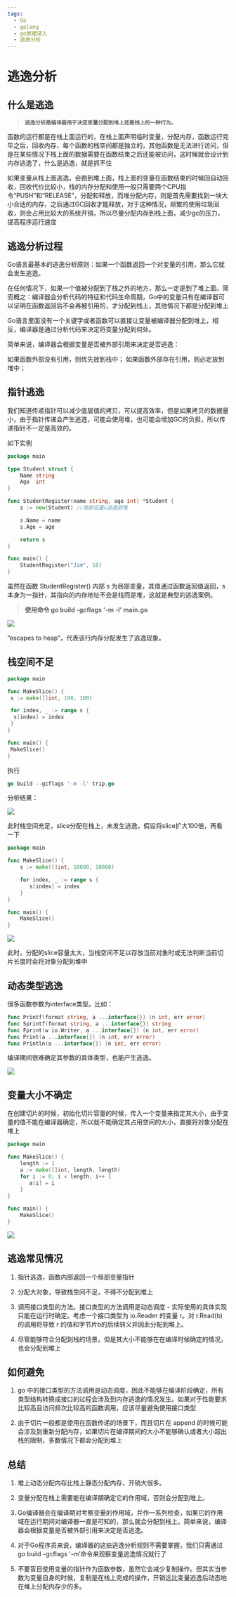 ```yaml
---
tags:
  - Go
  - golang
  - go原理深入
  - 逃逸分析
---
```


# 逃逸分析

## **什么是逃逸**

> **`逃逸分析是编译器用于决定变量分配到堆上还是栈上的一种行为。`**

函数的运行都是在栈上面运行的，在栈上面声明临时变量，分配内存，函数运行完毕之后，回收内存，每个函数的栈空间都是独立的，其他函数是无法进行访问，但是在某些情况下栈上面的数据需要在函数结束之后还能被访问，这时候就会设计到内存逃逸了，什么是逃逸，就是抓不住

如果变量从栈上面逃逸，会跑到堆上面，栈上面的变量在函数结束的时候回自动回收，回收代价比较小，栈的内存分配和使用一般只需要两个CPU指令“PUSH”和“RELEASE”，分配和释放，而堆分配内存，则是首先需要找到一块大小合适的内存，之后通过GC回收才能释放，对于这种情况，频繁的使用垃圾回收，则会占用比较大的系统开销，所以尽量分配内存到栈上面，减少gc的压力，提高程序运行速度

## **逃逸分析过程**

Go语言最基本的逃逸分析原则：如果一个函数返回一个对变量的引用，那么它就会发生逃逸。

在任何情况下，如果一个值被分配到了栈之外的地方，那么一定是到了堆上面。简而概之：编译器会分析代码的特征和代码生命周期，Go中的变量只有在编译器可以证明在函数返回后不会再被引用的，才分配到栈上，其他情况下都是分配到堆上

Go语言里面没有一个关键字或者函数可以直接让变量被编译器分配到堆上，相反，编译器是通过分析代码来决定将变量分配到何处。

简单来说，编译器会根据变量是否被外部引用来决定是否逃逸：

如果函数外部没有引用，则优先放到栈中；
如果函数外部存在引用，则必定放到堆中；

## **指针逃逸**

我们知道传递指针可以减少底层值的拷贝，可以提高效率，但是如果拷贝的数据量小，由于指针传递会产生逃逸，可能会使用堆，也可能会增加GC的负担，所以传递指针不一定是高效的。

如下实例

```go
package main

type Student struct {
    Name string
    Age  int
}

func StudentRegister(name string, age int) *Student {
    s := new(Student) //局部变量s逃逸到堆

    s.Name = name
    s.Age = age

    return s
}

func main() {
    StudentRegister("Jim", 18)
}
```

虽然在函数 StudentRegister() 内部 s 为局部变量，其值通过函数返回值返回，s 本身为一指针，其指向的内存地址不会是栈而是堆，这就是典型的逃逸案例。

> **使用命令 go build -gcflags '-m -l' main.go**

![](../../assets/img/go语言系列/逃逸分析/image-4.png)


”escapes to heap”，代表该行内存分配发生了逃逸现象。

## 栈空间不足

```go
package main

func MakeSlice() {
 s := make([]int, 100, 100)

 for index, _ := range s {
  s[index] = index
 }
}

func main() {
 MakeSlice()
}
```

执行

```go
go build --gcflags '-m -l' trip.go
```

分析结果：

![](../../assets/img/go语言系列/逃逸分析/image.png)

此时栈空间充足，slice分配在栈上，未发生逃逸，假设将slice扩大100倍，再看一下

```go
package main

func MakeSlice() {
    s := make([]int, 10000, 10000)

    for index, _ := range s {
       s[index] = index
    }
}

func main() {
    MakeSlice()
}
```

![](../../assets/img/go语言系列/逃逸分析/image-1.png)

此时，分配的slice容量太大，当栈空间不足以存放当前对象时或无法判断当前切片长度时会将对象分配到堆中

## **动态类型逃逸**

很多函数参数为interface类型。比如：

```go
func Printf(format string, a ...interface{}) (n int, err error)
func Sprintf(format string, a ...interface{}) string
func Fprint(w io.Writer, a ...interface{}) (n int, err error)
func Print(a ...interface{}) (n int, err error)
func Println(a ...interface{}) (n int, err error)
```

编译期间很难确定其参数的具体类型，也能产生逃逸。

![](../../assets/img/go语言系列/逃逸分析/image-2.png)

## **变量大小不确定**

在创建切片的时候，初始化切片容量的时候，传入一个变量来指定其大小，由于变量的值不能在编译器确定，所以就不能确定其占用空间的大小，直接将对象分配在堆上

```go
package main

func MakeSlice() {
    length := 1
    a := make([]int, length, length)
    for i := 0; i < length; i++ {
       a[i] = i
    }
}

func main() {
    MakeSlice()
}
```

![](../../assets/img/go语言系列/逃逸分析/image-3.png)

## **逃逸常见情况**

1. 指针逃逸，函数内部返回一个局部变量指针

2. 分配大对象，导致栈空间不足，不得不分配到堆上

3. 调用接口类型的方法。接口类型的方法调用是动态调度 - 实际使用的具体实现只能在运行时确定。考虑一个接口类型为 io.Reader 的变量 r。对 r.Read(b) 的调用将导致 r 的值和字节片b的后续转义并因此分配到堆上。

4. 尽管能够符合分配到栈的场景，但是其大小不能够在在编译时候确定的情况，也会分配到堆上

## **如何避免**

1. go 中的接口类型的方法调用是动态调度，因此不能够在编译阶段确定，所有类型结构转换成接口的过程会涉及到内存逃逸的情况发生。如果对于性能要求比较高且访问频次比较高的函数调用，应该尽量避免使用接口类型

2. 由于切片一般都是使用在函数传递的场景下，而且切片在 append 的时候可能会涉及到重新分配内存，如果切片在编译期间的大小不能够确认或者大小超出栈的限制，多数情况下都会分配到堆上

## **总结**

1. 堆上动态分配内存比栈上静态分配内存，开销大很多。

2. 变量分配在栈上需要能在编译期确定它的作用域，否则会分配到堆上。

3. Go编译器会在编译期对考察变量的作用域，并作一系列检查，如果它的作用域在运行期间对编译器一直是可知的，那么就会分配到栈上。简单来说，编译器会根据变量是否被外部引用来决定是否逃逸。

4. 对于Go程序员来说，编译器的这些逃逸分析规则不需要掌握，我们只需通过go build -gcflags '-m’命令来观察变量逃逸情况就行了

5. 不要盲目使用变量的指针作为函数参数，虽然它会减少复制操作。但其实当参数为变量自身的时候，复制是在栈上完成的操作，开销远比变量逃逸后动态地在堆上分配内存少的多。

